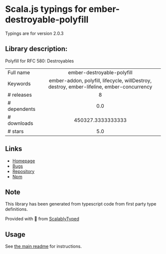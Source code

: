 
# Scala.js typings for ember-destroyable-polyfill

Typings are for version 2.0.3

## Library description:
Polyfill for RFC 580: Destroyables

|                    |                 |
| ------------------ | :-------------: |
| Full name          | ember-destroyable-polyfill |
| Keywords           | ember-addon, polyfill, lifecycle, willDestroy, destroy, ember-lifeline, ember-concurrency |
| # releases         | 8 |
| # dependents       | 0.0 |
| # downloads        | 450327.3333333333 |
| # stars            | 5.0 |

## Links
- [Homepage](https://github.com/ember-polyfills/ember-destroyable-polyfill#readme)
- [Bugs](https://github.com/ember-polyfills/ember-destroyable-polyfill/issues)
- [Repository](https://github.com/ember-polyfills/ember-destroyable-polyfill)
- [Npm](https://www.npmjs.com/package/ember-destroyable-polyfill)
    


## Note
This library has been generated from typescript code from first party type definitions.

Provided with :purple_heart: from [ScalablyTyped](https://github.com/oyvindberg/ScalablyTyped)

## Usage
See [the main readme](../../readme.md) for instructions.


